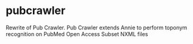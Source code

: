 # pubcrawler
Rewrite of Pub Crawler. Pub Crawler extends Annie to perform toponym recognition on PubMed Open Access Subset NXML files
